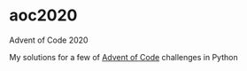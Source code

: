 # aoc2020
Advent of Code 2020

My solutions for a few of [Advent of Code](https://adventofcode.com/2020) challenges in Python


